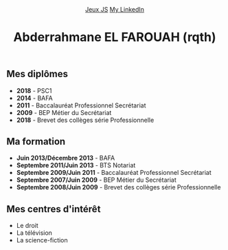 <!DOCTYPE html>
<html lang="en">
<head>
    <meta charset="UTF-8">
    <meta name="viewport" content="width=device-width, initial-scale=1.0">
    <link rel="stylesheet" href="style.css">
    <title>Curriculum Vitae - Abderrahmane EL FAROUAH</title>
</head>
<body>
    <header>
        <nav>
            <a href="https://abdeelf902.github.io/chifoumi/">Jeux JS</a>
            <a href="https://www.linkedin.com/in/abderrahmaneelfarouah" class="bouton1">My LinkedIn</a>
        </nav>
        <h1>Abderrahmane EL FAROUAH (rqth)</h1>
    </header>
    <section>
        <div class="Diplome">
            <h2>Mes diplômes</h2>
            <ul>
                <li><strong>2018</strong> - PSC1</li>
                <li><strong>2014</strong> - BAFA</li>
                <li><strong>2011</strong> - Baccalauréat Professionnel Secrétariat</li>
                <li><strong>2009</strong> - BEP Métier du Secrétariat</li>
                <li><strong>2018</strong> - Brevet des collèges série Professionnelle</li>
            </ul>
        </div>
        <div class="formation">
            <h2>Ma formation</h2>
            <ul>
                <li><strong>Juin 2013/Décembre 2013</strong> - BAFA</li>
                <li><strong>Septembre 2011/Juin 2013</strong> - BTS Notariat</li>
                <li><strong>Septembre 2009/Juin 2011</strong> - Baccalauréat Professionnel Secrétariat</li>
                <li><strong>Septembre 2007/Juin 2009</strong> - BEP Métier du Secrétariat</li>
                <li><strong>Septembre 2008/Juin 2009</strong> - Brevet des collèges série Professionnelle</li>
            </ul>
        </div>
        <div class="competences">
            <h2>Mes centres d'intérêt</h2>
            <ul>
                <li>Le droit</li>
                <li>La télévision</li>
                <li>La science-fiction</li>
            </ul>
        </div>
    </section>
</body>
</html>

